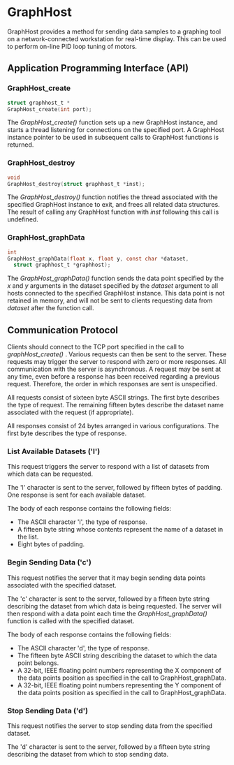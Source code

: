 GraphHost
=========

GraphHost provides a method for sending data samples to a graphing tool on a network-connected workstation for real-time display. This can be used to perform on-line PID loop tuning of motors.

Application Programming Interface (API)
---------------------------------------

### GraphHost\_create ###

```C
struct graphhost_t *
GraphHost_create(int port);
```
The *GraphHost\_create()* function sets up a new GraphHost instance, and starts a thread listening for connections on the specified port. A GraphHost instance pointer to be used in subsequent calls to GraphHost functions is returned.

### GraphHost\_destroy ###

```C
void
GraphHost_destroy(struct graphhost_t *inst);
```
The *GraphHost\_destroy()* function notifies the thread associated with the specified GraphHost instance to exit, and frees all related data structures. The result of calling any GraphHost function with *inst* following this call is undefined.

### GraphHost\_graphData ###

```C
int
GraphHost_graphData(float x, float y, const char *dataset,
  struct graphhost_t *graphhost);
```
The *GraphHost\_graphData()* function sends the data point specified by the *x* and *y* arguments in the dataset specified by the *dataset* argument to all hosts connected to the specified GraphHost instance. This data point is not retained in memory, and will not be sent to clients requesting data from *dataset* after the function call.

Communication Protocol
----------------------

Clients should connect to the TCP port specified in the call to *graphHost\_create()* . Various requests can then be sent to the server. These requests may trigger the server to respond with zero or more responses. All communication with the server is asynchronous. A request may be sent at any time, even before a response has been received regarding a previous request. Therefore, the order in which responses are sent is unspecified.  
  
All requests consist of sixteen byte ASCII strings. The first byte describes the type of request. The remaining fifteen bytes describe the dataset name associated with the request (if appropriate).  
  
All responses consist of 24 bytes arranged in various configurations. The first byte describes the type of response.

### List Available Datasets ('l') ###

This request triggers the server to respond with a list of datasets from which data can be requested.  
  
The 'l' character is sent to the server, followed by fifteen bytes of padding. One response is sent for each available dataset.  
  
The body of each response contains the following fields:
* The ASCII character 'l', the type of response.
* A fifteen byte string whose contents represent the name of a dataset in the list.
* Eight bytes of padding.

### Begin Sending Data ('c') ###

This request notifies the server that it may begin sending data points associated with the specified dataset.  
  
The 'c' character is sent to the server, followed by a fifteen byte string describing the dataset from which data is being requested. The server will then respond with a data point each time the *GraphHost\_graphData()* function is called with the specified dataset.  
  
The body of each response contains the following fields:
* The ASCII character 'd', the type of response.
* The fifteen byte ASCII string describing the dataset to which the data point belongs.
* A 32-bit, IEEE floating point numbers representing the X component of the data points position as specified in the call to GraphHost_graphData.
* A 32-bit, IEEE floating point numbers representing the Y component of the data points position as specified in the call to GraphHost_graphData.

### Stop Sending Data ('d') ###

This request notifies the server to stop sending data from the specified dataset.  
  
The 'd' character is sent to the server, followed by a fifteen byte string describing the dataset from which to stop sending data.

